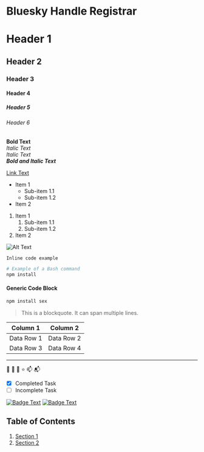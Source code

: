 # Bluesky Handle Registrar












# Header 1
## Header 2
### Header 3
#### Header 4
##### Header 5
###### Header 6


**Bold Text**  
*Italic Text*  
_Italic Text_  
***Bold and Italic Text***


[Link Text](https://example.com)


- Item 1
  - Sub-item 1.1
  - Sub-item 1.2
- Item 2


1. Item 1
   1. Sub-item 1.1
   2. Sub-item 1.2
2. Item 2


![Alt Text](https://cdn.bsky.app/img/feed_fullsize/plain/did:plc:uok63s7mouxwiulxabk6olmi/bafkreieabawy5jmkjs4wb2p5uzjgslzqs4dszkdoi6zratpjsdk4hlpg6m@jpeg)


`Inline code example`


```bash
# Example of a Bash command
npm install


```
#### Generic Code Block
```markdown
npm install sex
```


> This is a blockquote.
> It can span multiple lines.


| Column 1   | Column 2   |
|------------|------------|
| Data Row 1 | Data Row 2 |
| Data Row 3 | Data Row 4 |


---


🚀 :rocket:
🌟 :star:
📫 :mailbox_with_mail:


- [x] Completed Task
- [ ] Incomplete Task

[![Badge Text](https://img.shields.io/badge/Example-Badge-blue)](https://example.com)
[![Badge Text](https://img.shields.io/badge/Example-Badge-blue)](https://example.com)


## Table of Contents
1. [Section 1](#section-1)
2. [Section 2](#section-2)


<!-- This is a comment -->


